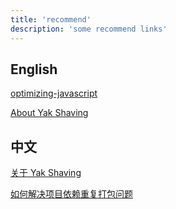 ```yaml
---
title: 'recommend'
description: 'some recommend links'
---
```


## English

[optimizing-javascript](https://romgrk.com/posts/optimizing-javascript)

[About Yak Shaving](https://antfu.me/posts/about-yak-shaving)

## 中文

[关于 Yak Shaving](https://antfu.me/posts/about-yak-shaving-zh)

[如何解决项目依赖重复打包问题](https://yutengjing.com/posts/如何解决项目依赖重复打包问题/)

